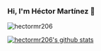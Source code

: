 ### Hi, I'm Héctor Martínez 🚀

![hectormr206](https://user-images.githubusercontent.com/45437401/98067273-d406ce00-1e1e-11eb-94d9-5540d43177ff.png)

[![hectormr206's github stats](https://github-readme-stats.vercel.app/api?username=hectormr206&show_icons=true)](https://github.com/anuraghazra/github-readme-stats)
